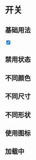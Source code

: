 # 开关

## 基础用法

<div>
  <input type="checkbox" checked="checked" class="switch" />
</div>

## 禁用状态

<div></div>

## 不同颜色

<div></div>

## 不同尺寸

<div></div>

## 不同形状

<div></div>

## 使用图标

<div></div>

## 加载中

<div></div>
